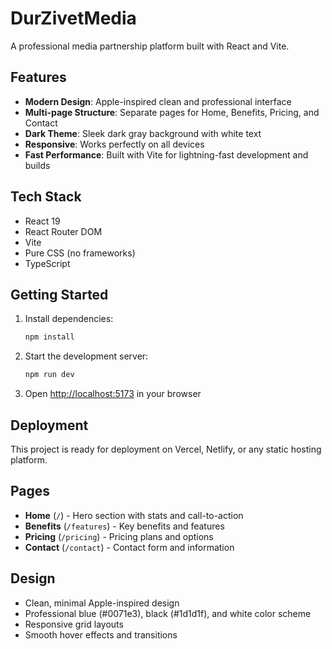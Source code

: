 # DurZivetMedia

A professional media partnership platform built with React and Vite.

## Features

- **Modern Design**: Apple-inspired clean and professional interface
- **Multi-page Structure**: Separate pages for Home, Benefits, Pricing, and Contact
- **Dark Theme**: Sleek dark gray background with white text
- **Responsive**: Works perfectly on all devices
- **Fast Performance**: Built with Vite for lightning-fast development and builds

## Tech Stack

- React 19
- React Router DOM
- Vite
- Pure CSS (no frameworks)
- TypeScript

## Getting Started

1. Install dependencies:
   ```bash
   npm install
   ```

2. Start the development server:
   ```bash
   npm run dev
   ```

3. Open [http://localhost:5173](http://localhost:5173) in your browser

## Deployment

This project is ready for deployment on Vercel, Netlify, or any static hosting platform.

## Pages

- **Home** (`/`) - Hero section with stats and call-to-action
- **Benefits** (`/features`) - Key benefits and features
- **Pricing** (`/pricing`) - Pricing plans and options
- **Contact** (`/contact`) - Contact form and information

## Design

- Clean, minimal Apple-inspired design
- Professional blue (#0071e3), black (#1d1d1f), and white color scheme
- Responsive grid layouts
- Smooth hover effects and transitions